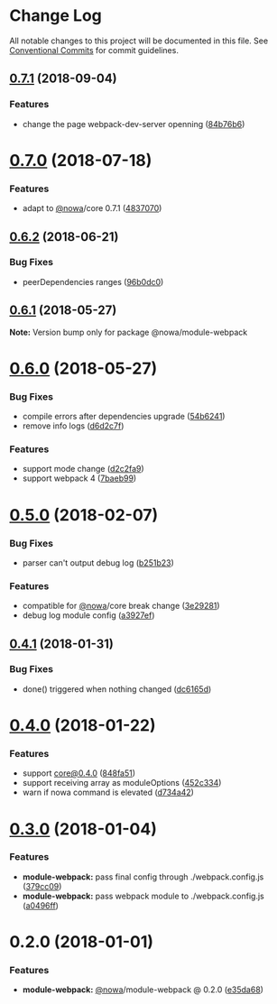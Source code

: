 # Change Log

All notable changes to this project will be documented in this file.
See [Conventional Commits](https://conventionalcommits.org) for commit guidelines.

<a name="0.7.1"></a>
## [0.7.1](https://github.com/nowa-webpack/nowa2/compare/@nowa/module-webpack@0.7.0...@nowa/module-webpack@0.7.1) (2018-09-04)


### Features

* change the page webpack-dev-server openning ([84b76b6](https://github.com/nowa-webpack/nowa2/commit/84b76b6))




<a name="0.7.0"></a>
# [0.7.0](https://github.com/nowa-webpack/nowa2/compare/@nowa/module-webpack@0.6.2...@nowa/module-webpack@0.7.0) (2018-07-18)


### Features

* adapt to [@nowa](https://github.com/nowa)/core 0.7.1 ([4837070](https://github.com/nowa-webpack/nowa2/commit/4837070))




<a name="0.6.2"></a>
## [0.6.2](https://github.com/nowa-webpack/nowa2/compare/@nowa/module-webpack@0.6.1...@nowa/module-webpack@0.6.2) (2018-06-21)


### Bug Fixes

* peerDependencies ranges ([96b0dc0](https://github.com/nowa-webpack/nowa2/commit/96b0dc0))




<a name="0.6.1"></a>
## [0.6.1](https://github.com/nowa-webpack/nowa2/compare/@nowa/module-webpack@0.6.0...@nowa/module-webpack@0.6.1) (2018-05-27)




**Note:** Version bump only for package @nowa/module-webpack

<a name="0.6.0"></a>
# [0.6.0](https://github.com/nowa-webpack/nowa2/compare/@nowa/module-webpack@0.5.0...@nowa/module-webpack@0.6.0) (2018-05-27)


### Bug Fixes

* compile errors after dependencies upgrade ([54b6241](https://github.com/nowa-webpack/nowa2/commit/54b6241))
* remove info logs ([d6d2c7f](https://github.com/nowa-webpack/nowa2/commit/d6d2c7f))


### Features

* support mode change ([d2c2fa9](https://github.com/nowa-webpack/nowa2/commit/d2c2fa9))
* support webpack 4 ([7baeb99](https://github.com/nowa-webpack/nowa2/commit/7baeb99))




<a name="0.5.0"></a>
# [0.5.0](https://github.com/nowa-webpack/nowa2/compare/@nowa/module-webpack@0.4.1...@nowa/module-webpack@0.5.0) (2018-02-07)


### Bug Fixes

* parser can't output debug log ([b251b23](https://github.com/nowa-webpack/nowa2/commit/b251b23))


### Features

* compatible for [@nowa](https://github.com/nowa)/core break change ([3e29281](https://github.com/nowa-webpack/nowa2/commit/3e29281))
* debug log module config ([a3927ef](https://github.com/nowa-webpack/nowa2/commit/a3927ef))




<a name="0.4.1"></a>
## [0.4.1](https://github.com/nowa-webpack/nowa2/compare/@nowa/module-webpack@0.4.0...@nowa/module-webpack@0.4.1) (2018-01-31)


### Bug Fixes

* done() triggered when nothing changed ([dc6165d](https://github.com/nowa-webpack/nowa2/commit/dc6165d))




<a name="0.4.0"></a>
# [0.4.0](https://github.com/nowa-webpack/nowa2/compare/@nowa/module-webpack@0.3.0...@nowa/module-webpack@0.4.0) (2018-01-22)


### Features

* support core@0.4.0 ([848fa51](https://github.com/nowa-webpack/nowa2/commit/848fa51))
* support receiving array as moduleOptions ([452c334](https://github.com/nowa-webpack/nowa2/commit/452c334))
* warn if nowa command is elevated ([d734a42](https://github.com/nowa-webpack/nowa2/commit/d734a42))




<a name="0.3.0"></a>
# [0.3.0](https://github.com/nowa-webpack/nowa2/compare/@nowa/module-webpack@0.2.0...@nowa/module-webpack@0.3.0) (2018-01-04)


### Features

* **module-webpack:** pass final config through ./webpack.config.js ([379cc09](https://github.com/nowa-webpack/nowa2/commit/379cc09))
* **module-webpack:** pass webpack module to ./webpack.config.js ([a0496ff](https://github.com/nowa-webpack/nowa2/commit/a0496ff))




<a name="0.2.0"></a>
# 0.2.0 (2018-01-01)


### Features

* **module-webpack:** [@nowa](https://github.com/nowa)/module-webpack @ 0.2.0 ([e35da68](https://github.com/nowa-webpack/nowa2/commit/e35da68))
